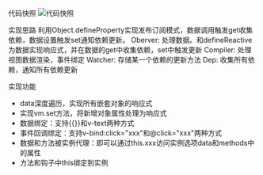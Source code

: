 代码快照
![代码快照](./codeShop.png)

实现思路
利用Object.defineProperty实现发布订阅模式，数据调用触发get收集依赖，数据设置触发set通知依赖更新。
Oberver: 处理数据。和defineReactive为数据实现响应式，并在数据的get中收集依赖，set中触发更新
Compiler: 处理视图数据渲染，事件绑定
Watcher: 存储某一个依赖的更新方法
Dep: 收集所有依赖，通知所有依赖更新


实现功能
- data深度遍历，实现所有嵌套对象的响应式
- 实现vm.set方法，将新增对象属性处理为响应式
- 数据绑定：支持{{}}和v-text两种方式
- 事件回调绑定：支持v-bind:click="xxx"和@click="xxx"两种方式
- 数据和方法被实例代理：即可以通过this.xxx访问实例选项data和methods中的属性
- 方法和钩子中this绑定到实例

